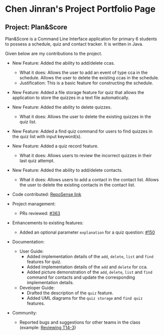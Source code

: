 # Chen Jinran's Project Portfolio Page

## Project: Plan&Score

Plan&Score is a Command Line Interface application for primary 6 students to
possess a schedule, quiz and contact tracker. It is written in Java.

Given below are my contributions to the project.

* New Feature: Added the ability to add/delete ccas.
    * What it does: Allows the user to add an event of type cca in the schedule.
    Allows the user to delete the existing ccas in the schedule.
    * Justification: This is a basic feature for constructing the schedule.


* New Feature: Added a file storage feature for quiz that allows the application to
store the quizzes in a text file automatically.

* New Feature: Added the ability to delete quizzes.
    * What it does: Allows the user to delete the existing quizzes in the quiz list.

* New Feature: Added a find quiz command for users to find quizzes in the quiz list with input keyword(s).

* New Feature: Added a quiz record feature.
    * What it does: Allows users to review the incorrect quizzes in their last quiz attempt.

* New Feature: Added the ability to add/delete contacts.
    * What it does: Allows users to add a contact in the contact list.
    Allows the user to delete the existing contacts in the contact list.

* Code contributed: [RepoSense link](https://nus-cs2113-ay2021s1.github.io/tp-dashboard/#breakdown=true&search=&sort=groupTitle&sortWithin=title&since=2020-09-27&timeframe=commit&mergegroup=&groupSelect=groupByRepos&checkedFileTypes=docs~functional-code~test-code~other&tabOpen=true&tabType=authorship&tabAuthor=untitle4&tabRepo=AY2021S1-CS2113T-W12-4%2Ftp%5Bmaster%5D&authorshipIsMergeGroup=false&authorshipFileTypes=docs~functional-code~test-code)

* Project management:
    * PRs reviewed: [#363](https://github.com/AY2021S1-CS2113T-W12-4/tp/pull/363)

* Enhancements to existing features:
    * Added an optional parameter `explanation` for a quiz question: [#150](https://github.com/AY2021S1-CS2113T-W12-4/tp/pull/150)
        
* Documentation:
    * User Guide:
        * Added implementation details of the `add`, `delete`,
        `list` and `find` features for quiz.
        * Added implementation details of the `add` and `delete` for cca.
        * Added picture demonstration of the `add`, `delete`, `list` and `find` command for contacts 
        and update the corresponding implementation details.
    * Developer Guide:
        * Drafted the description of the `quiz` feature.
        * Added UML diagrams for the `quiz storage` and `find quiz` features.
       
* Community:
    * Reported bugs and suggestions for other teams in the class (example: [Reviewing T14-3](https://github.com/untitle4/ped/issues/4))